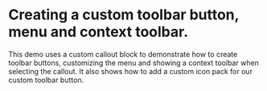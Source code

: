 # Creating a custom toolbar button, menu and context toolbar.

This demo uses a custom callout block to demonstrate how to create toolbar buttons, customizing the menu and showing a context toolbar when selecting the callout. It also shows how to add a custom icon pack for our custom toolbar button.
